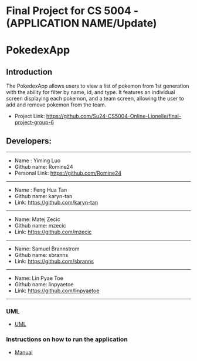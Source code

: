 # Final Project for CS 5004 - (APPLICATION NAME/Update)

# PokedexApp

## Introduction

The PokedexApp allows users to view a list of pokemon from 1st generation with the ability for filter by name, id, and type. It features an individual screen displaying each pokemon, and a team screen, allowing the user to add and remove pokemon from the team.

* Project Link: https://github.com/Su24-CS5004-Online-Lionelle/final-project-group-6

## Developers:
---
  * Name : Yiming Luo
  * Github name: Romine24
  * Personal Link: https://github.com/Romine24
---
  * Name : Feng Hua Tan
  * Github name: karyn-tan
  * Link: https://github.com/karyn-tan
---
  * Name: Matej Zecic
  * Github name: mzecic
  * Link: https://github.com/mzecic
---
  * Name: Samuel Brannstrom
  * Github name: sbranns
  * Link: https://github.com/sbranns
---
  * Name: Lin Pyae Toe
  * Github name: linpyaetoe
  * Link: https://github.com/linpyaetoe
---

### UML
* [UML](DesignDocuments/UML.md)

### Instructions on how to run the application
* [Manual](Manual/README.md)
